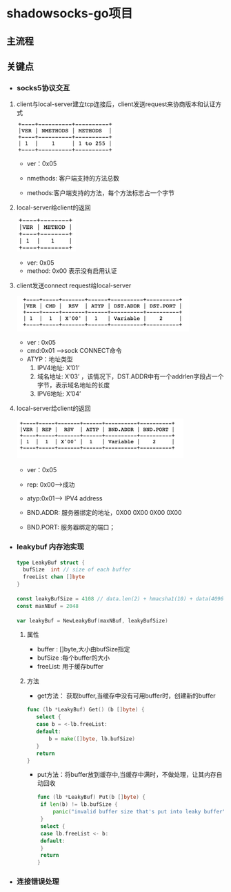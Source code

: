 

# shadowsocks-go项目

## 主流程



## 关键点

- ### socks5协议交互


1. client与local-server建立tcp连接后，client发送request来协商版本和认证方式

   ![](image/ver_auth_req.png)

   - ver：0x05

   - nmethods: 客户端支持的方法总数

   - methods:客户端支持的方法，每个方法标志占一个字节

2. local-server给client的返回

   ![](image/ver-auth-resp.png)

   - ver: 0x05
   - method: 0x00 表示没有启用认证

3. client发送connect request给local-server

   ![](image/conn_req.png)

   - ver : 0x05
   - cmd:0x01 -->sock CONNECT命令
   - ATYP：地址类型
     1. IPV4地址: X’01’
     2. 域名地址: X’03’ ，该情况下，DST.ADDR中有一个addrlen字段占一个字节，表示域名地址的长度
     3. IPV6地址: X’04’

4. local-server给client的返回

   ![](image/conn_resp.png)

   - ver：0x05

   - rep: 0x00-->成功

   - atyp:0x01--> IPV4 address

   - BND.ADDR: 服务器绑定的地址，0X00 0X00 0X00 0X00

   - BND.PORT: 服务器绑定的端口；


- ### leakybuf 内存池实现

  ```go
  type LeakyBuf struct {
  	bufSize  int // size of each buffer
  	freeList chan []byte
  }
  
  const leakyBufSize = 4108 // data.len(2) + hmacsha1(10) + data(4096)
  const maxNBuf = 2048
  
  var leakyBuf = NewLeakyBuf(maxNBuf, leakyBufSize)
  ```

  1. 属性
     - buffer : []byte,大小由bufSize指定
     - bufSize :每个buffer的大小
     - freeList: 用于缓存buffer

  2. 方法

     - get方法： 获取buffer,当缓存中没有可用buffer时，创建新的buffer

     ```go
     func (lb *LeakyBuf) Get() (b []byte) {
     	select {
     	case b = <-lb.freeList:
     	default:
     		b = make([]byte, lb.bufSize)
     	}
     	return
     }
     ```

     - put方法：将buffer放到缓存中,当缓存中满时，不做处理，让其内存自动回收

       ```go
       func (lb *LeakyBuf) Put(b []byte) {
       	if len(b) != lb.bufSize {
       		panic("invalid buffer size that's put into leaky buffer")
       	}
       	select {
       	case lb.freeList <- b:
       	default:
       	}
       	return
       }
       ```


- ### 连接错误处理

